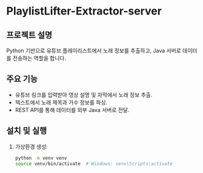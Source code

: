 # PlaylistLifter-Extractor-server

## 프로젝트 설명
Python 기반으로 유튜브 플레이리스트에서 노래 정보를 추출하고, Java 서버로 데이터를 전송하는 역할을 합니다.

## 주요 기능
- 유튜브 링크를 입력받아 영상 설명 및 자막에서 노래 정보 추출.
- 텍스트에서 노래 제목과 가수 정보를 파싱.
- REST API를 통해 데이터를 외부 Java 서버로 전달.

## 설치 및 실행
1. 가상환경 생성:
   ```bash
   python -m venv venv
   source venv/bin/activate  # Windows: venv\Scripts\activate
